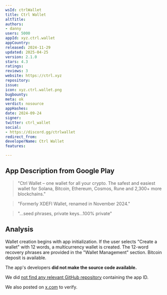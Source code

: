 ```yaml
---
wsId: ctrlWallet
title: Ctrl Wallet
altTitle: 
authors:
- danny
users: 5000
appId: xyz.ctrl.wallet
appCountry: 
released: 2024-11-29
updated: 2025-04-25
version: 2.1.0
stars: 4.3
ratings: 
reviews: 3
website: https://ctrl.xyz
repository: 
issue: 
icon: xyz.ctrl.wallet.png
bugbounty: 
meta: ok
verdict: nosource
appHashes: 
date: 2024-09-24
signer: 
twitter: ctrl_wallet
social:
- https://discord.gg/ctrlwallet
redirect_from: 
developerName: Ctrl Wallet
features: 

---
```


## App Description from Google Play

> "Ctrl Wallet – one wallet for all your crypto. The safest and easiest wallet for Solana, Bitcoin, Ethereum, Cosmos, Rune and 2,300+ more blockchains."

> "Formerly XDEFI Wallet, renamed in November 2024."

> "...seed phrases, private keys...100% private"

## Analysis 

Wallet creation begins with app initialization. If the user selects "Create a wallet" with 12 words, a multicurrency wallet is created. The 12-word recovery phrases are provided in the "Wallet Management" section. Bitcoin deposit is available. 

The app's developers **did not make the source code available.**

We did [not find any relevant GitHub repository](https://github.com/search?q=xyz.ctrl.wallet&type=code) containing the app ID.

We also posted on [x.com](https://x.com/dannybuntu/status/1900819210101813276) to verify.

